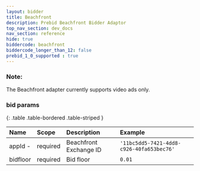 ```yaml
---
layout: bidder
title: Beachfront
description: Prebid Beachfront Bidder Adaptor
top_nav_section: dev_docs
nav_section: reference
hide: true
biddercode: beachfront
biddercode_longer_than_12: false
prebid_1_0_supported : true
---
```


### Note:

The Beachfront adapter currently supports video ads only.

### bid params

{: .table .table-bordered .table-striped }

| Name     | Scope    | Description             | Example  |
| :------- | :------- | :---------------------- | :------  |
| appId  - | required | Beachfront Exchange ID  | `'11bc5dd5-7421-4dd8-c926-40fa653bec76'` |
| bidfloor | required | Bid floor               | `0.01` |
